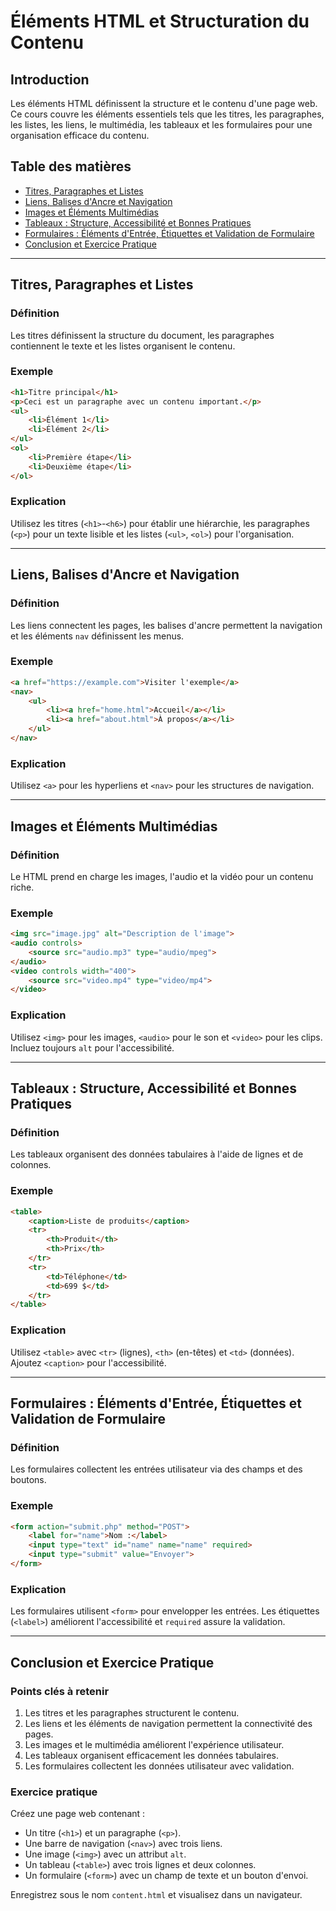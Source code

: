 
# **Éléments HTML et Structuration du Contenu**

## Introduction
Les éléments HTML définissent la structure et le contenu d'une page web. Ce cours couvre les éléments essentiels tels que les titres, les paragraphes, les listes, les liens, le multimédia, les tableaux et les formulaires pour une organisation efficace du contenu.

## Table des matières
- [Titres, Paragraphes et Listes](#titres-paragraphes-et-listes)
- [Liens, Balises d'Ancre et Navigation](#liens-balises-dancre-et-navigation)
- [Images et Éléments Multimédias](#images-et-éléments-multimédias)
- [Tableaux : Structure, Accessibilité et Bonnes Pratiques](#tableaux-structure-accessibilité-et-bonnes-pratiques)
- [Formulaires : Éléments d'Entrée, Étiquettes et Validation de Formulaire](#formulaires-éléments-dentree-étiquettes-et-validation-de-formulaire)
- [Conclusion et Exercice Pratique](#conclusion-et-exercice-pratique)

---

## **Titres, Paragraphes et Listes**
### Définition
Les titres définissent la structure du document, les paragraphes contiennent le texte et les listes organisent le contenu.

### Exemple
```html
<h1>Titre principal</h1>
<p>Ceci est un paragraphe avec un contenu important.</p>
<ul>
    <li>Élément 1</li>
    <li>Élément 2</li>
</ul>
<ol>
    <li>Première étape</li>
    <li>Deuxième étape</li>
</ol>
```
### Explication
Utilisez les titres (`<h1>`-`<h6>`) pour établir une hiérarchie, les paragraphes (`<p>`) pour un texte lisible et les listes (`<ul>`, `<ol>`) pour l'organisation.

---

## **Liens, Balises d'Ancre et Navigation**
### Définition
Les liens connectent les pages, les balises d'ancre permettent la navigation et les éléments `nav` définissent les menus.

### Exemple
```html
<a href="https://example.com">Visiter l'exemple</a>
<nav>
    <ul>
        <li><a href="home.html">Accueil</a></li>
        <li><a href="about.html">À propos</a></li>
    </ul>
</nav>
```
### Explication
Utilisez `<a>` pour les hyperliens et `<nav>` pour les structures de navigation.

---

## **Images et Éléments Multimédias**
### Définition
Le HTML prend en charge les images, l'audio et la vidéo pour un contenu riche.

### Exemple
```html
<img src="image.jpg" alt="Description de l'image">
<audio controls>
    <source src="audio.mp3" type="audio/mpeg">
</audio>
<video controls width="400">
    <source src="video.mp4" type="video/mp4">
</video>
```
### Explication
Utilisez `<img>` pour les images, `<audio>` pour le son et `<video>` pour les clips. Incluez toujours `alt` pour l'accessibilité.

---

## **Tableaux : Structure, Accessibilité et Bonnes Pratiques**
### Définition
Les tableaux organisent des données tabulaires à l'aide de lignes et de colonnes.

### Exemple
```html
<table>
    <caption>Liste de produits</caption>
    <tr>
        <th>Produit</th>
        <th>Prix</th>
    </tr>
    <tr>
        <td>Téléphone</td>
        <td>699 $</td>
    </tr>
</table>
```
### Explication
Utilisez `<table>` avec `<tr>` (lignes), `<th>` (en-têtes) et `<td>` (données). Ajoutez `<caption>` pour l'accessibilité.

---

## **Formulaires : Éléments d'Entrée, Étiquettes et Validation de Formulaire**
### Définition
Les formulaires collectent les entrées utilisateur via des champs et des boutons.

### Exemple
```html
<form action="submit.php" method="POST">
    <label for="name">Nom :</label>
    <input type="text" id="name" name="name" required>
    <input type="submit" value="Envoyer">
</form>
```
### Explication
Les formulaires utilisent `<form>` pour envelopper les entrées. Les étiquettes (`<label>`) améliorent l'accessibilité et `required` assure la validation.

---

## **Conclusion et Exercice Pratique**

### **Points clés à retenir**
1. Les titres et les paragraphes structurent le contenu.
2. Les liens et les éléments de navigation permettent la connectivité des pages.
3. Les images et le multimédia améliorent l'expérience utilisateur.
4. Les tableaux organisent efficacement les données tabulaires.
5. Les formulaires collectent les données utilisateur avec validation.

### **Exercice pratique**
Créez une page web contenant :
- Un titre (`<h1>`) et un paragraphe (`<p>`).
- Une barre de navigation (`<nav>`) avec trois liens.
- Une image (`<img>`) avec un attribut `alt`.
- Un tableau (`<table>`) avec trois lignes et deux colonnes.
- Un formulaire (`<form>`) avec un champ de texte et un bouton d'envoi.

Enregistrez sous le nom `content.html` et visualisez dans un navigateur.
